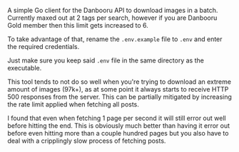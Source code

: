 A simple Go client for the Danbooru API to download images in a batch. Currently maxed out at 2 tags per search, however if you are Danbooru Gold member then this limit gets increased to 6. 

To take advantage of that, rename the `.env.example` file to `.env` and enter the required credentials. 

Just make sure you keep said `.env` file in the same directory as the executable.

This tool tends to not do so well when you're trying to download an extreme amount of images (97k+), as at some point it always starts to receive HTTP 500 responses from the server. This can be partially mitigated by increasing the rate limit applied when fetching all posts.

I found that even when fetching 1 page per second it will still error out well before hitting the end. This is obviously much better than having it error out before even hitting more than a couple hundred pages but you also have to deal with a cripplingly slow process of fetching posts.
